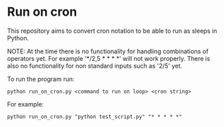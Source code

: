 # Run on cron

This repository aims to convert cron notation to be able to run as sleeps in Python.

NOTE: At the time there is no functionality for handling combinations of operators yet. For example '\*/2,5 \* \* \* \*' will not work properly.
There is also no functionality for non standard inputs such as '2/5' yet.

To run the program run:

```
python run_on_cron.py <command to run on loop> <cron string>
```

For example:
```
python run_on_cron.py "python test_script.py" "* * * * *"
```

